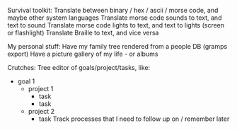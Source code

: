Survival toolkit:
Translate between binary / hex / ascii / morse code, and maybe other system languages
Translate morse code sounds to text, and text to sound
Translate morse code lights to text, and text to lights (screen or flashlight)
Translate Braille to text, and vice versa

My personal stuff:
Have my family tree rendered from a people DB (gramps export)
Have a picture gallery of my life - or albums

Crutches:
Tree editor of goals/project/tasks, like:
- goal 1
    - project 1
        - task
        - task
    - project 2
        - task
Track processes that I need to follow up on / remember later
